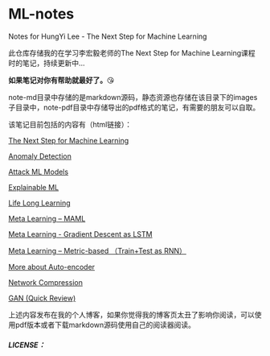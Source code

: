 # ML-notes
 Notes for HungYi Lee - The Next Step for Machine Learning

此仓库存储我的在学习李宏毅老师的The Next Step for Machine Learning课程时的笔记，持续更新中...

**如果笔记对你有帮助就最好了。**😘

note-md目录中存储的是markdown源码，静态资源也存储在该目录下的images子目录中，note-pdf目录中存储导出的pdf格式的笔记，有需要的朋友可以自取。

该笔记目前包括的内容有（html链接）：

[The Next Step for Machine Learning](https://ch3nye.top/The-Next-Step-for-Machine-Learning/)

[Anomaly Detection](https://ch3nye.top/Anomaly-Detection/)

[Attack ML Models](https://ch3nye.top/Attack-and-Defense/)

[Explainable ML](https://ch3nye.top/Explainable-ML/)

[Life Long Learning](https://ch3nye.top/Life-Long-Learning/)

[Meta Learning – MAML](https://ch3nye.top/Meta-Learning-MAML/)

[Meta Learning - Gradient Descent as LSTM](https://ch3nye.top/Meta-Learning-Gradient-Descent-as-LSTM/)

[Meta Learning – Metric-based （Train+Test as RNN）](https://ch3nye.top/Meta-Learning-Metric-based/)

[More about Auto-encoder](https://ch3nye.top/More-about-Auto-Encoder/)

[Network Compression](https://ch3nye.top/Network-Compression/)

[GAN (Quick Review)](https://ch3nye.top/GAN(Quick-Review)/)



上述内容发布在我的个人博客，如果你觉得我的博客页太丑了影响你阅读，可以使用pdf版本或者下载markdown源码使用自己的阅读器阅读。



##### LICENSE：















